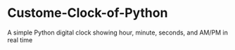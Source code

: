# Custome-Clock-of-Python
A simple Python digital clock showing hour, minute, seconds, and AM/PM in real time
